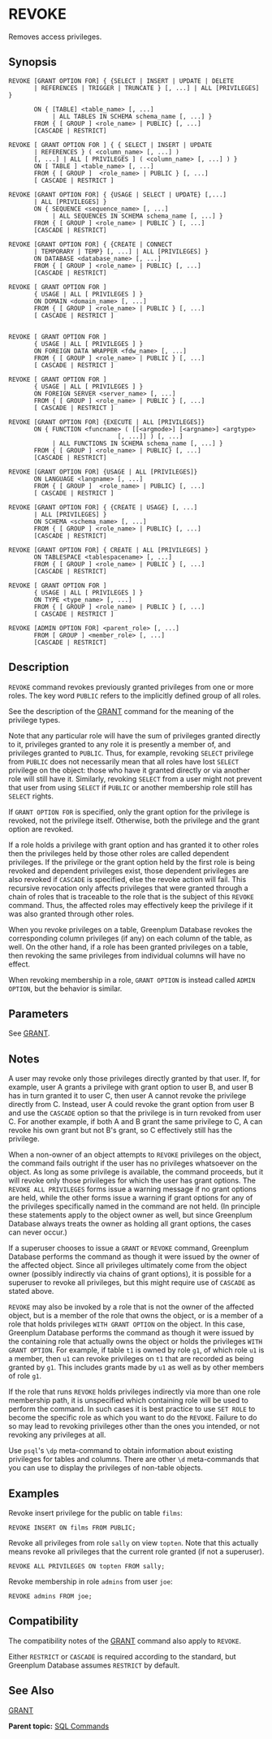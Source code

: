 # REVOKE 

Removes access privileges.

## <a id="section2"></a>Synopsis 

``` {#sql_command_synopsis}
REVOKE [GRANT OPTION FOR] { {SELECT | INSERT | UPDATE | DELETE 
       | REFERENCES | TRIGGER | TRUNCATE } [, ...] | ALL [PRIVILEGES] }

       ON { [TABLE] <table_name> [, ...]
            | ALL TABLES IN SCHEMA schema_name [, ...] }
       FROM { [ GROUP ] <role_name> | PUBLIC} [, ...]
       [CASCADE | RESTRICT]

REVOKE [ GRANT OPTION FOR ] { { SELECT | INSERT | UPDATE 
       | REFERENCES } ( <column_name> [, ...] )
       [, ...] | ALL [ PRIVILEGES ] ( <column_name> [, ...] ) }
       ON [ TABLE ] <table_name> [, ...]
       FROM { [ GROUP ]  <role_name> | PUBLIC } [, ...]
       [ CASCADE | RESTRICT ]

REVOKE [GRANT OPTION FOR] { {USAGE | SELECT | UPDATE} [,...] 
       | ALL [PRIVILEGES] }
       ON { SEQUENCE <sequence_name> [, ...]
            | ALL SEQUENCES IN SCHEMA schema_name [, ...] }
       FROM { [ GROUP ] <role_name> | PUBLIC } [, ...]
       [CASCADE | RESTRICT]

REVOKE [GRANT OPTION FOR] { {CREATE | CONNECT 
       | TEMPORARY | TEMP} [, ...] | ALL [PRIVILEGES] }
       ON DATABASE <database_name> [, ...]
       FROM { [ GROUP ] <role_name> | PUBLIC} [, ...]
       [CASCADE | RESTRICT]

REVOKE [ GRANT OPTION FOR ]
       { USAGE | ALL [ PRIVILEGES ] }
       ON DOMAIN <domain_name> [, ...]
       FROM { [ GROUP ] <role_name> | PUBLIC } [, ...]
       [ CASCADE | RESTRICT ]


REVOKE [ GRANT OPTION FOR ]
       { USAGE | ALL [ PRIVILEGES ] }
       ON FOREIGN DATA WRAPPER <fdw_name> [, ...]
       FROM { [ GROUP ] <role_name> | PUBLIC } [, ...]
       [ CASCADE | RESTRICT ]

REVOKE [ GRANT OPTION FOR ]
       { USAGE | ALL [ PRIVILEGES ] }
       ON FOREIGN SERVER <server_name> [, ...]
       FROM { [ GROUP ] <role_name> | PUBLIC } [, ...]
       [ CASCADE | RESTRICT ]

REVOKE [GRANT OPTION FOR] {EXECUTE | ALL [PRIVILEGES]}
       ON { FUNCTION <funcname> ( [[<argmode>] [<argname>] <argtype>
                              [, ...]] ) [, ...]
            | ALL FUNCTIONS IN SCHEMA schema_name [, ...] }
       FROM { [ GROUP ] <role_name> | PUBLIC} [, ...]
       [CASCADE | RESTRICT]

REVOKE [GRANT OPTION FOR] {USAGE | ALL [PRIVILEGES]}
       ON LANGUAGE <langname> [, ...]
       FROM { [ GROUP ]  <role_name> | PUBLIC} [, ...]
       [ CASCADE | RESTRICT ]

REVOKE [GRANT OPTION FOR] { {CREATE | USAGE} [, ...] 
       | ALL [PRIVILEGES] }
       ON SCHEMA <schema_name> [, ...]
       FROM { [ GROUP ] <role_name> | PUBLIC} [, ...]
       [CASCADE | RESTRICT]

REVOKE [GRANT OPTION FOR] { CREATE | ALL [PRIVILEGES] }
       ON TABLESPACE <tablespacename> [, ...]
       FROM { [ GROUP ] <role_name> | PUBLIC } [, ...]
       [CASCADE | RESTRICT]

REVOKE [ GRANT OPTION FOR ]
       { USAGE | ALL [ PRIVILEGES ] }
       ON TYPE <type_name> [, ...]
       FROM { [ GROUP ] <role_name> | PUBLIC } [, ...]
       [ CASCADE | RESTRICT ] 

REVOKE [ADMIN OPTION FOR] <parent_role> [, ...] 
       FROM [ GROUP ] <member_role> [, ...]
       [CASCADE | RESTRICT]
```

## <a id="section3"></a>Description 

`REVOKE` command revokes previously granted privileges from one or more roles. The key word `PUBLIC` refers to the implicitly defined group of all roles.

See the description of the [GRANT](GRANT.html) command for the meaning of the privilege types.

Note that any particular role will have the sum of privileges granted directly to it, privileges granted to any role it is presently a member of, and privileges granted to `PUBLIC`. Thus, for example, revoking `SELECT` privilege from `PUBLIC` does not necessarily mean that all roles have lost `SELECT` privilege on the object: those who have it granted directly or via another role will still have it. Similarly, revoking `SELECT` from a user might not prevent that user from using `SELECT` if `PUBLIC` or another membership role still has `SELECT` rights.

If `GRANT OPTION FOR` is specified, only the grant option for the privilege is revoked, not the privilege itself. Otherwise, both the privilege and the grant option are revoked.

If a role holds a privilege with grant option and has granted it to other roles then the privileges held by those other roles are called dependent privileges. If the privilege or the grant option held by the first role is being revoked and dependent privileges exist, those dependent privileges are also revoked if `CASCADE` is specified, else the revoke action will fail. This recursive revocation only affects privileges that were granted through a chain of roles that is traceable to the role that is the subject of this `REVOKE` command. Thus, the affected roles may effectively keep the privilege if it was also granted through other roles.

When you revoke privileges on a table, Greenplum Database revokes the corresponding column privileges \(if any\) on each column of the table, as well. On the other hand, if a role has been granted privileges on a table, then revoking the same privileges from individual columns will have no effect.

When revoking membership in a role, `GRANT OPTION` is instead called `ADMIN OPTION`, but the behavior is similar.

## <a id="section4a"></a>Parameters 

See [GRANT](GRANT.html).

## <a id="section4"></a>Notes 

A user may revoke only those privileges directly granted by that user. If, for example, user A grants a privilege with grant option to user B, and user B has in turn granted it to user C, then user A cannot revoke the privilege directly from C. Instead, user A could revoke the grant option from user B and use the `CASCADE` option so that the privilege is in turn revoked from user C. For another example, if both A and B grant the same privilege to C, A can revoke his own grant but not B's grant, so C effectively still has the privilege.

When a non-owner of an object attempts to `REVOKE` privileges on the object, the command fails outright if the user has no privileges whatsoever on the object. As long as some privilege is available, the command proceeds, but it will revoke only those privileges for which the user has grant options. The `REVOKE ALL PRIVILEGES` forms issue a warning message if no grant options are held, while the other forms issue a warning if grant options for any of the privileges specifically named in the command are not held. \(In principle these statements apply to the object owner as well, but since Greenplum Database always treats the owner as holding all grant options, the cases can never occur.\)

If a superuser chooses to issue a `GRANT` or `REVOKE` command, Greenplum Database performs the command as though it were issued by the owner of the affected object. Since all privileges ultimately come from the object owner \(possibly indirectly via chains of grant options\), it is possible for a superuser to revoke all privileges, but this might require use of `CASCADE` as stated above.

`REVOKE` may also be invoked by a role that is not the owner of the affected object, but is a member of the role that owns the object, or is a member of a role that holds privileges `WITH GRANT OPTION` on the object. In this case, Greenplum Database performs the command as though it were issued by the containing role that actually owns the object or holds the privileges `WITH GRANT OPTION`. For example, if table `t1` is owned by role `g1`, of which role `u1` is a member, then `u1` can revoke privileges on `t1` that are recorded as being granted by `g1`. This includes grants made by `u1` as well as by other members of role `g1`.

If the role that runs `REVOKE` holds privileges indirectly via more than one role membership path, it is unspecified which containing role will be used to perform the command. In such cases it is best practice to use `SET ROLE` to become the specific role as which you want to do the `REVOKE`. Failure to do so may lead to revoking privileges other than the ones you intended, or not revoking any privileges at all.

Use `psql`'s `\dp` meta-command to obtain information about existing privileges for tables and columns. There are other `\d` meta-commands that you can use to display the privileges of non-table objects.

## <a id="section5"></a>Examples 

Revoke insert privilege for the public on table `films`:

```
REVOKE INSERT ON films FROM PUBLIC;
```

Revoke all privileges from role `sally` on view `topten`. Note that this actually means revoke all privileges that the current role granted \(if not a superuser\).

```
REVOKE ALL PRIVILEGES ON topten FROM sally;
```

Revoke membership in role `admins` from user `joe`:

```
REVOKE admins FROM joe;
```

## <a id="section6"></a>Compatibility 

The compatibility notes of the [GRANT](GRANT.html) command also apply to `REVOKE`.

Either `RESTRICT` or `CASCADE` is required according to the standard, but Greenplum Database assumes `RESTRICT` by default.

## <a id="section7"></a>See Also 

[GRANT](GRANT.html)

**Parent topic:** [SQL Commands](../sql_commands/sql_ref.html)

